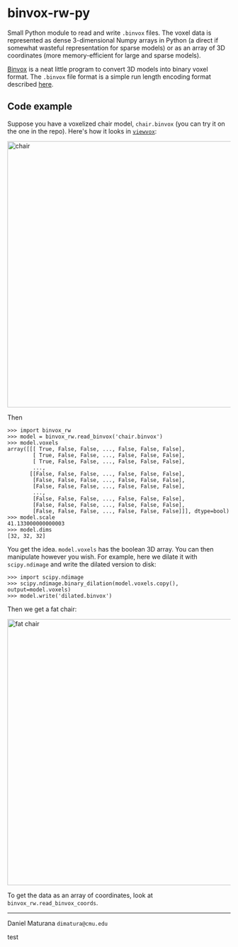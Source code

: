 # binvox-rw-py

Small Python module to read and write `.binvox` files. The voxel data is
represented as dense 3-dimensional Numpy arrays in Python (a direct if somewhat
wasteful representation for sparse models) or as an array of 3D coordinates
(more memory-efficient for large and sparse models).

[Binvox](http://www.cs.princeton.edu/~min/binvox/) is a neat little program to
convert 3D models into binary voxel format. The `.binvox` file format is a
simple run length encoding format described
[here](http://www.cs.princeton.edu/~min/binvox/binvox.html).

## Code example

Suppose you have a voxelized chair model, `chair.binvox` (you can try it on the
one in the repo).  Here's how it looks in
[`viewvox`](http://www.cs.princeton.edu/~min/viewvox/):

<img alt="chair" width="600" src="http://github.com/downloads/dimatura/binvox-rw-py/chair.png"></img>

Then

    >>> import binvox_rw
    >>> model = binvox_rw.read_binvox('chair.binvox')
    >>> model.voxels
    array([[[ True, False, False, ..., False, False, False],
            [ True, False, False, ..., False, False, False],
            [ True, False, False, ..., False, False, False],
            ..., 
           [[False, False, False, ..., False, False, False],
            [False, False, False, ..., False, False, False],
            [False, False, False, ..., False, False, False],
            ..., 
            [False, False, False, ..., False, False, False],
            [False, False, False, ..., False, False, False],
            [False, False, False, ..., False, False, False]]], dtype=bool)
    >>> model.scale
    41.133000000000003
    >>> model.dims
    [32, 32, 32]

You get the idea. `model.voxels` has the boolean 3D array. You can then
manipulate however you wish. For example, here we dilate it with
`scipy.ndimage` and write the dilated version to disk:

    >>> import scipy.ndimage 
    >>> scipy.ndimage.binary_dilation(model.voxels.copy(), output=model.voxels)
    >>> model.write('dilated.binvox')

Then we get a fat chair:

<img alt="fat chair" width="600" src="http://github.com/downloads/dimatura/binvox-rw-py/fat_chair.png"></img>

To get the data as an array of coordinates, look at `binvox_rw.read_binvox_coords`. 

--- 

Daniel Maturana
`dimatura@cmu.edu`


test
